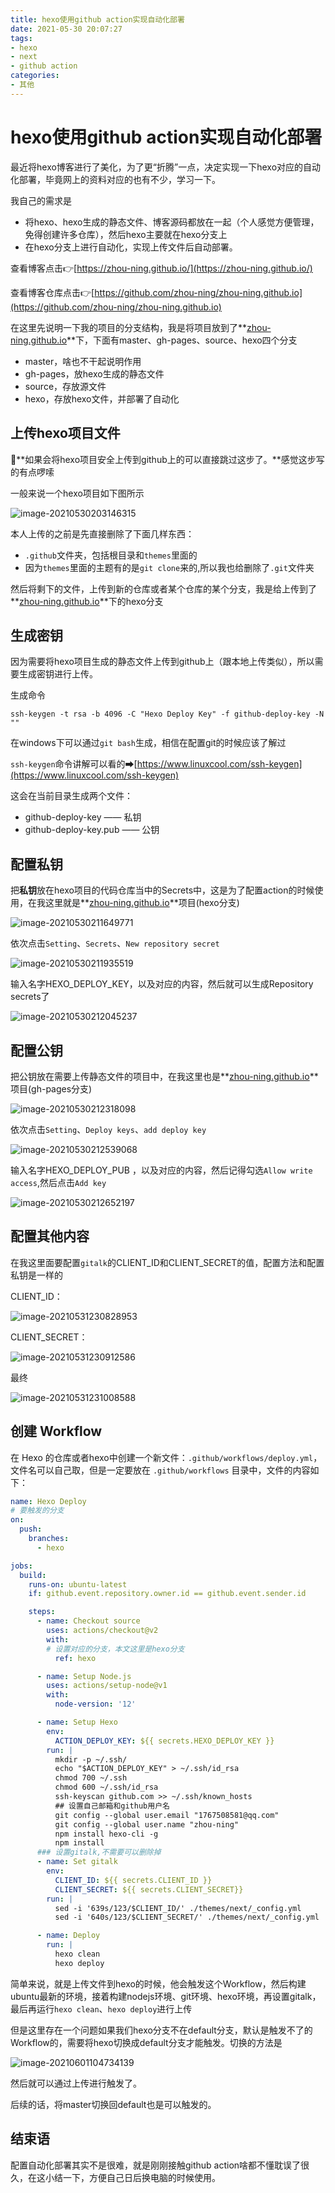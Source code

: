 ```yaml
---
title: hexo使用github action实现自动化部署
date: 2021-05-30 20:07:27
tags:
- hexo
- next
- github action
categories:
- 其他
---
```


# hexo使用github action实现自动化部署

最近将hexo博客进行了美化，为了更“折腾”一点，决定实现一下hexo对应的自动化部署，毕竟网上的资料对应的也有不少，学习一下。

我自己的需求是

* 将hexo、hexo生成的静态文件、博客源码都放在一起（个人感觉方便管理，免得创建许多仓库），然后hexo主要就在hexo分支上
* 在hexo分支上进行自动化，实现上传文件后自动部署。

查看博客点击👉[https://zhou-ning.github.io/](https://zhou-ning.github.io/)

查看博客仓库点击👉[https://github.com/zhou-ning/zhou-ning.github.io](https://github.com/zhou-ning/zhou-ning.github.io)

<!--more-->

在这里先说明一下我的项目的分支结构，我是将项目放到了**[zhou-ning.github.io](https://github.com/zhou-ning/zhou-ning.github.io)**下，下面有master、gh-pages、source、hexo四个分支

- master，啥也不干起说明作用
- gh-pages，放hexo生成的静态文件
- source，存放源文件
- hexo，存放hexo文件，并部署了自动化

## 上传hexo项目文件

🤗**如果会将hexo项目安全上传到github上的可以直接跳过这步了。**感觉这步写的有点啰嗦

一般来说一个hexo项目如下图所示

![image-20210530203146315](https://cdn.jsdelivr.net/gh/zhou-ning/blog-image-bed@main/others/image-20210530203146315.png)

本人上传的之前是先直接删除了下面几样东西：

* `.github`文件夹，包括根目录和`themes`里面的
* 因为`themes`里面的主题有的是`git clone`来的,所以我也给删除了`.git`文件夹

然后将剩下的文件，上传到新的仓库或者某个仓库的某个分支，我是给上传到了**[zhou-ning.github.io](https://github.com/zhou-ning/zhou-ning.github.io)**下的hexo分支

## 生成密钥

因为需要将hexo项目生成的静态文件上传到github上（跟本地上传类似），所以需要生成密钥进行上传。

生成命令

```shell
ssh-keygen -t rsa -b 4096 -C "Hexo Deploy Key" -f github-deploy-key -N ""
```

在windows下可以通过`git bash`生成，相信在配置git的时候应该了解过

`ssh-keygen`命令讲解可以看的➡[https://www.linuxcool.com/ssh-keygen](https://www.linuxcool.com/ssh-keygen)

这会在当前目录生成两个文件：

- github-deploy-key —— 私钥
- github-deploy-key.pub —— 公钥

## 配置私钥

把**私钥**放在hexo项目的代码仓库当中的Secrets中，这是为了配置action的时候使用，在我这里就是**[zhou-ning.github.io](https://github.com/zhou-ning/zhou-ning.github.io)**项目(hexo分支)

![image-20210530211649771](https://cdn.jsdelivr.net/gh/zhou-ning/blog-image-bed@main/others/image-20210530211649771.png)

依次点击`Setting`、`Secrets`、`New repository secret`

![image-20210530211935519](https://cdn.jsdelivr.net/gh/zhou-ning/blog-image-bed@main/others/image-20210530211935519.png)

输入名字HEXO_DEPLOY_KEY，以及对应的内容，然后就可以生成Repository secrets了

![image-20210530212045237](https://cdn.jsdelivr.net/gh/zhou-ning/blog-image-bed@main/others/image-20210530212045237.png)

## 配置公钥

把公钥放在需要上传静态文件的项目中，在我这里也是**[zhou-ning.github.io](https://github.com/zhou-ning/zhou-ning.github.io)**项目(gh-pages分支)

![image-20210530212318098](https://cdn.jsdelivr.net/gh/zhou-ning/blog-image-bed@main/others/image-20210530212318098.png)



依次点击`Setting`、`Deploy keys`、`add deploy key`

![image-20210530212539068](https://cdn.jsdelivr.net/gh/zhou-ning/blog-image-bed@main/others/image-20210530212539068.png)

输入名字HEXO_DEPLOY_PUB ，以及对应的内容，然后记得勾选`Allow write access`,然后点击`Add key`

![image-20210530212652197](https://cdn.jsdelivr.net/gh/zhou-ning/blog-image-bed@main/others/image-20210530212652197.png)

## 配置其他内容

在我这里面要配置`gitalk`的CLIENT_ID和CLIENT_SECRET的值，配置方法和配置私钥是一样的

CLIENT_ID：

![image-20210531230828953](https://cdn.jsdelivr.net/gh/zhou-ning/blog-image-bed@main/others/image-20210531230828953.png)

CLIENT_SECRET：

![image-20210531230912586](https://cdn.jsdelivr.net/gh/zhou-ning/blog-image-bed@main/others/image-20210531230912586.png)

最终

![image-20210531231008588](https://cdn.jsdelivr.net/gh/zhou-ning/blog-image-bed@main/others/image-20210531231008588.png)

## 创建 Workflow

在 Hexo 的仓库或者hexo中创建一个新文件：`.github/workflows/deploy.yml`，文件名可以自己取，但是一定要放在 `.github/workflows` 目录中，文件的内容如下：

```yaml
name: Hexo Deploy
# 要触发的分支
on:
  push:
    branches:
      - hexo

jobs:
  build:
    runs-on: ubuntu-latest
    if: github.event.repository.owner.id == github.event.sender.id

    steps:
      - name: Checkout source
        uses: actions/checkout@v2
        with:
        # 设置对应的分支，本文这里是hexo分支
          ref: hexo

      - name: Setup Node.js
        uses: actions/setup-node@v1
        with:
          node-version: '12'

      - name: Setup Hexo
        env:
          ACTION_DEPLOY_KEY: ${{ secrets.HEXO_DEPLOY_KEY }}
        run: |
          mkdir -p ~/.ssh/
          echo "$ACTION_DEPLOY_KEY" > ~/.ssh/id_rsa
          chmod 700 ~/.ssh
          chmod 600 ~/.ssh/id_rsa
          ssh-keyscan github.com >> ~/.ssh/known_hosts
          ## 设置自己邮箱和github用户名
          git config --global user.email "1767508581@qq.com"
          git config --global user.name "zhou-ning"
          npm install hexo-cli -g
          npm install
      ### 设置gitalk,不需要可以删除掉
      - name: Set gitalk
        env:
          CLIENT_ID: ${{ secrets.CLIENT_ID }}
          CLIENT_SECRET: ${{ secrets.CLIENT_SECRET}}
        run: |
          sed -i '639s/123/$CLIENT_ID/' ./themes/next/_config.yml
          sed -i '640s/123/$CLIENT_SECRET/' ./themes/next/_config.yml

      - name: Deploy
        run: |
          hexo clean
          hexo deploy
```

 简单来说，就是上传文件到hexo的时候，他会触发这个Workflow，然后构建ubuntu最新的环境，接着构建nodejs环境、git环境、hexo环境，再设置gitalk，最后再运行`hexo clean`、`hexo deploy`进行上传

但是这里存在一个问题如果我们hexo分支不在default分支，默认是触发不了的Workflow的，需要将hexo切换成default分支才能触发。切换的方法是

![image-20210601104734139](https://cdn.jsdelivr.net/gh/zhou-ning/blog-image-bed@main/others/image-20210601104734139.png)

然后就可以通过上传进行触发了。

后续的话，将master切换回default也是可以触发的。

## 结束语

配置自动化部署其实不是很难，就是刚刚接触github action啥都不懂耽误了很久，在这小结一下，方便自己日后换电脑的时候使用。